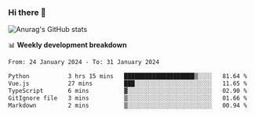 ### Hi there 👋
![Anurag's GitHub stats](https://github-readme-stats.vercel.app/api?username=jami1024&show_icons=true&theme=radical)

📊 **Weekly development breakdown**
<!--START_SECTION:waka-->

```txt
From: 24 January 2024 - To: 31 January 2024

Python           3 hrs 15 mins   ████████████████████▒░░░░   81.64 %
Vue.js           27 mins         ███░░░░░░░░░░░░░░░░░░░░░░   11.65 %
TypeScript       6 mins          ▓░░░░░░░░░░░░░░░░░░░░░░░░   02.90 %
GitIgnore file   3 mins          ▒░░░░░░░░░░░░░░░░░░░░░░░░   01.66 %
Markdown         2 mins          ▒░░░░░░░░░░░░░░░░░░░░░░░░   00.94 %
```

<!--END_SECTION:waka-->
<!--
**jami1024/jami1024** is a ✨ _special_ ✨ repository because its `README.md` (this file) appears on your GitHub profile.

Here are some ideas to get you started:

- 🔭 I’m currently working on ...
- 🌱 I’m currently learning ...
- 👯 I’m looking to collaborate on ...
- 🤔 I’m looking for help with ...
- 💬 Ask me about ...
- 📫 How to reach me: ...
- 😄 Pronouns: ...
- ⚡ Fun fact: ...
-->
